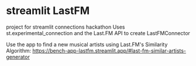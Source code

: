 # streamlit LastFM
project for streamlit connections hackathon
Uses st.experimental_connection and the Last.FM API to create LastFMConnector

Use the app to find a new musical artists using Last.FM's Similarity Algorithm: https://bench-app-lastfm.streamlit.app/#last-fm-similar-artists-generator
